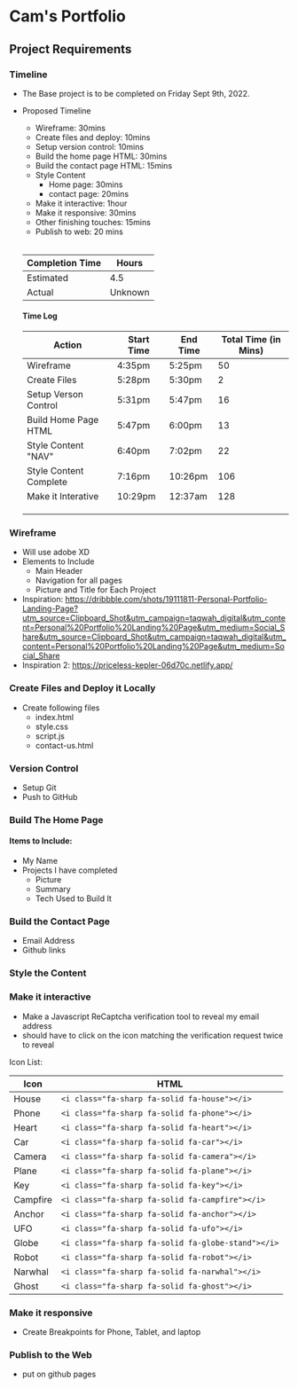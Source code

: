 # Cam's Portfolio
## Project Requirements
### Timeline
- The Base project is to be completed on Friday Sept 9th, 2022. 
- Proposed Timeline
    - Wireframe: 30mins  
    - Create files and deploy: 10mins
    - Setup version control: 10mins
    - Build the home page HTML: 30mins
    - Build the contact page HTML: 15mins
    - Style Content
        - Home page: 30mins
        - contact page: 20mins
    - Make it interactive: 1hour
    - Make it responsive: 30mins
    - Other finishing touches: 15mins 
    - Publish to web: 20 mins<br><br>
    
    |  Completion Time  | Hours   |
    |   ----------------|---------|
    | Estimated         | 4.5     |
    | Actual            | Unknown |

    #### Time Log

    | Action              | Start Time | End Time | Total Time (in Mins) |
    |---------------------|------------|----------|----------------------|
    |Wireframe            | 4:35pm     | 5:25pm   | 50                   |
    |Create Files         |5:28pm      | 5:30pm   | 2                    |
    |Setup Verson Control | 5:31pm     | 5:47pm   | 16                   |
    |Build Home Page HTML | 5:47pm     | 6:00pm   | 13                   |
    |Style Content "NAV"  | 6:40pm     | 7:02pm   | 22                   |
    |Style Content Complete| 7:16pm     | 10:26pm  | 106                 |
    |Make it Interative   | 10:29pm     | 12:37am  | 128                 |
    |                     |            |          |                      |
    |                     |            |          |                      |
    |                     |            |          |                      |


### Wireframe
- Will use adobe XD
- Elements to Include
    - Main Header
    - Navigation for all pages
    - Picture and Title for Each Project
- Inspiration: https://dribbble.com/shots/19111811-Personal-Portfolio-Landing-Page?utm_source=Clipboard_Shot&utm_campaign=taqwah_digital&utm_content=Personal%20Portfolio%20Landing%20Page&utm_medium=Social_Share&utm_source=Clipboard_Shot&utm_campaign=taqwah_digital&utm_content=Personal%20Portfolio%20Landing%20Page&utm_medium=Social_Share
- Inspiration 2: https://priceless-kepler-06d70c.netlify.app/

### Create Files and Deploy it Locally
- Create following files
    - index.html
    - style.css
    - script.js
    - contact-us.html
### Version Control
- Setup Git 
- Push to GitHub
### Build The Home Page
#### Items to Include:
- My Name
- Projects I have completed
    - Picture
    - Summary
    - Tech Used to Build It
### Build the Contact Page
- Email Address
- Github links
### Style the Content
### Make it interactive
- Make a Javascript ReCaptcha verification tool to reveal my email address
- should have to click on the icon matching the verification request twice to reveal<br>


Icon List:

|Icon   | HTML                                         |
|-------|----------------------------------------------|
| House | `<i class="fa-sharp fa-solid fa-house"></i>` |
| Phone | `<i class="fa-sharp fa-solid fa-phone"></i>` |
| Heart | `<i class="fa-sharp fa-solid fa-heart"></i>` |
| Car   | `<i class="fa-sharp fa-solid fa-car"></i>`   |
| Camera | `<i class="fa-sharp fa-solid fa-camera"></i>` |
| Plane  | `<i class="fa-sharp fa-solid fa-plane"></i>` |
| Key   | `<i class="fa-sharp fa-solid fa-key"></i>`    |
| Campfire | `<i class="fa-sharp fa-solid fa-campfire"></i>` |
| Anchor | `<i class="fa-sharp fa-solid fa-anchor"></i>` |
| UFO | `<i class="fa-sharp fa-solid fa-ufo"></i>` |
| Globe | `<i class="fa-sharp fa-solid fa-globe-stand"></i>` |
| Robot | `<i class="fa-sharp fa-solid fa-robot"></i>` |
| Narwhal | `<i class="fa-sharp fa-solid fa-narwhal"></i>` |
| Ghost | `<i class="fa-sharp fa-solid fa-ghost"></i>` |



### Make it responsive
- Create Breakpoints for Phone, Tablet, and laptop
### Publish to the Web
- put on github pages